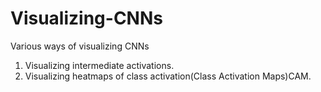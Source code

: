 # Visualizing-CNNs
Various ways of visualizing CNNs
1. Visualizing intermediate activations.
2. Visualizing heatmaps of class activation(Class Activation Maps)CAM.

